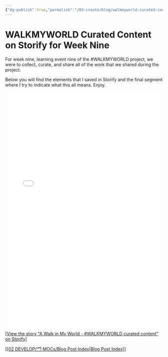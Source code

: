 ```yaml
---
{"dg-publish":true,"permalink":"/03-create/blog/walkmyworld-curated-content-on-storify-for-week-nine/","title":"#WALKMYWORLD Curated Content on Storify for Week Nine","tags":["walkmyworld"]}
---
```


# WALKMYWORLD Curated Content on Storify for Week Nine

For week nine, learning event nine of the #WALKMYWORLD project, we were to collect, curate, and share all of the work that we shared during the project.

Below you will find the elements that I saved in Storify and the final segment where I try to indicate what this all means. Enjoy.

<iframe src="//storify.com/wiobyrne/my-walkmyworld-shared-content/embed" height="750" width="100%" frameborder="no"></iframe>

<script type="text/javascript" src="//storify.com/wiobyrne/my-walkmyworld-shared-content.js" language="javascript"></script>

\[<a href="//storify.com/wiobyrne/my-walkmyworld-shared-content" target="\_blank">View the story "A Walk in My World - #WALKMYWORLD curated content" on Storify\]

[[02 DEVELOP/🗂️ MOCs/Blog Post Index\|Blog Post Index]]